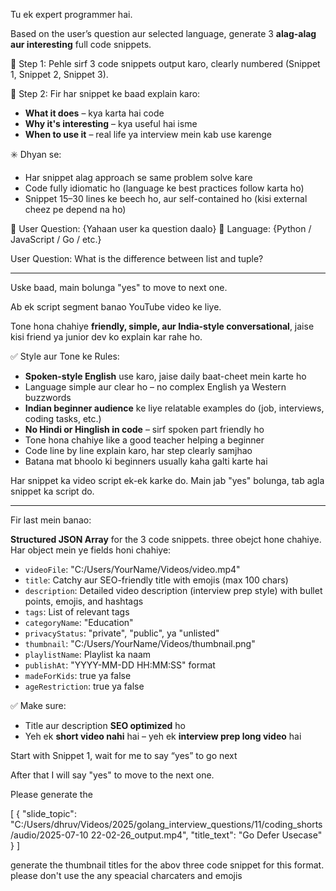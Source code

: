 Tu ek expert programmer hai.

Based on the user’s question aur selected language, generate 3 **alag-alag aur interesting** full code snippets.

🔹 Step 1: Pehle sirf 3 code snippets output karo, clearly numbered (Snippet 1, Snippet 2, Snippet 3).

🔹 Step 2: Fir har snippet ke baad explain karo:

- **What it does** – kya karta hai code
- **Why it's interesting** – kya useful hai isme
- **When to use it** – real life ya interview mein kab use karenge

✳️ Dhyan se:

- Har snippet alag approach se same problem solve kare
- Code fully idiomatic ho (language ke best practices follow karta ho)
- Snippet 15–30 lines ke beech ho, aur self-contained ho (kisi external cheez pe depend na ho)

🔹 User Question: {Yahaan user ka question daalo}
🔹 Language: {Python / JavaScript / Go / etc.}

User Question: What is the difference between list and tuple?

---

Uske baad, main bolunga "yes" to move to next one.

Ab ek script segment banao YouTube video ke liye.

Tone hona chahiye **friendly, simple, aur India-style conversational**, jaise kisi friend ya junior dev ko explain kar rahe ho.

✅ Style aur Tone ke Rules:

- **Spoken-style English** use karo, jaise daily baat-cheet mein karte ho
- Language simple aur clear ho – no complex English ya Western buzzwords
- **Indian beginner audience** ke liye relatable examples do (job, interviews, coding tasks, etc.)
- **No Hindi or Hinglish in code** – sirf spoken part friendly ho
- Tone hona chahiye like a good teacher helping a beginner
- Code line by line explain karo, har step clearly samjhao
- Batana mat bhoolo ki beginners usually kaha galti karte hai

Har snippet ka video script ek-ek karke do. Main jab "yes" bolunga, tab agla snippet ka script do.

---

Fir last mein banao:

**Structured JSON Array** for the 3 code snippets. three obejct hone chahiye. Har object mein ye fields honi chahiye:

- `videoFile`: "C:/Users/YourName/Videos/video.mp4"
- `title`: Catchy aur SEO-friendly title with emojis (max 100 chars)
- `description`: Detailed video description (interview prep style) with bullet points, emojis, and hashtags
- `tags`: List of relevant tags
- `categoryName`: "Education"
- `privacyStatus`: "private", "public", ya "unlisted"
- `thumbnail`: "C:/Users/YourName/Videos/thumbnail.png"
- `playlistName`: Playlist ka naam
- `publishAt`: "YYYY-MM-DD HH:MM:SS" format
- `madeForKids`: true ya false
- `ageRestriction`: true ya false

✅ Make sure:

- Title aur description **SEO optimized** ho
- Yeh ek **short video nahi** hai – yeh ek **interview prep long video** hai

Start with Snippet 1, wait for me to say “yes” to go next

After that I will say "yes" to move to the next one.

Please generate the

[
    {
        "slide_topic": "C:/Users/dhruv/Videos/2025/golang_interview_questions/11/coding_shorts/audio/2025-07-10 22-02-26_output.mp4",
        "title_text": "Go Defer Usecase"
    }
]

generate the thumbnail titles for the abov three code snippet for this format. please don't use the any speacial charcaters and emojis
